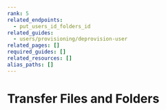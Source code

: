 ```yaml
---
rank: 5
related_endpoints:
  - put_users_id_folders_id
related_guides:
  - users/provisioning/deprovision-user
related_pages: []
required_guides: []
related_resources: []
alias_paths: []
---
```


# Transfer Files and Folders
